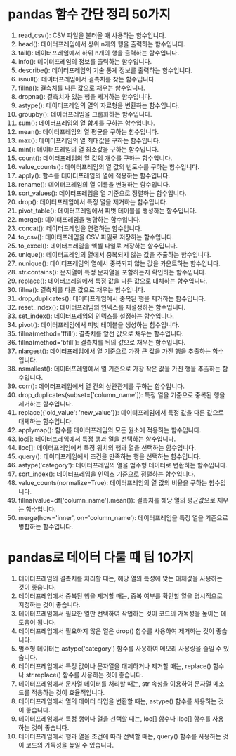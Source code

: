 # pandas 함수 간단 정리 50가지
1. read_csv(): CSV 파일을 불러올 때 사용하는 함수입니다.
2. head(): 데이터프레임에서 상위 n개의 행을 출력하는 함수입니다.
3. tail(): 데이터프레임에서 하위 n개의 행을 출력하는 함수입니다.
4. info(): 데이터프레임의 정보를 출력하는 함수입니다.
5. describe(): 데이터프레임의 기술 통계 정보를 출력하는 함수입니다.
6. isnull(): 데이터프레임에서 결측치를 찾는 함수입니다.
7. fillna(): 결측치를 다른 값으로 채우는 함수입니다.
8. dropna(): 결측치가 있는 행을 제거하는 함수입니다.
9. astype(): 데이터프레임의 열의 자료형을 변환하는 함수입니다.
10. groupby(): 데이터프레임을 그룹화하는 함수입니다.
11. sum(): 데이터프레임의 열 합계를 구하는 함수입니다.
12. mean(): 데이터프레임의 열 평균을 구하는 함수입니다.
13. max(): 데이터프레임의 열 최대값을 구하는 함수입니다.
14. min(): 데이터프레임의 열 최소값을 구하는 함수입니다.
15. count(): 데이터프레임의 열 값의 개수를 구하는 함수입니다.
16. value_counts(): 데이터프레임의 열 값의 빈도수를 구하는 함수입니다.
17. apply(): 함수를 데이터프레임의 열에 적용하는 함수입니다.
18. rename(): 데이터프레임의 열 이름을 변경하는 함수입니다.
19. sort_values(): 데이터프레임을 열 기준으로 정렬하는 함수입니다.
20. drop(): 데이터프레임에서 특정 열을 제거하는 함수입니다.
21. pivot_table(): 데이터프레임에서 피벗 테이블을 생성하는 함수입니다.
22. merge(): 데이터프레임을 병합하는 함수입니다.
23. concat(): 데이터프레임을 연결하는 함수입니다.
24. to_csv(): 데이터프레임을 CSV 파일로 저장하는 함수입니다.
25. to_excel(): 데이터프레임을 엑셀 파일로 저장하는 함수입니다.
26. unique(): 데이터프레임의 열에서 중복되지 않는 값을 추출하는 함수입니다.
27. nunique(): 데이터프레임의 열에서 중복되지 않는 값을 카운트하는 함수입니다.
28. str.contains(): 문자열이 특정 문자열을 포함하는지 확인하는 함수입니다.
29. replace(): 데이터프레임에서 특정 값을 다른 값으로 대체하는 함수입니다.
30. fillna(): 결측치를 다른 값으로 채우는 함수입니다.
31. drop_duplicates(): 데이터프레임에서 중복된 행을 제거하는 함수입니다.
32. reset_index(): 데이터프레임의 인덱스를 재설정하는 함수입니다.
33. set_index(): 데이터프레임의 인덱스를 설정하는 함수입니다.
34. pivot(): 데이터프레임에서 피벗 테이블을 생성하는 함수입니다.
35. fillna(method='ffill'): 결측치를 앞선 값으로 채우는 함수입니다.
36. fillna(method='bfill'): 결측치를 뒤의 값으로 채우는 함수입니다.
37. nlargest(): 데이터프레임에서 열 기준으로 가장 큰 값을 가진 행을 추출하는 함수입니다.
38. nsmallest(): 데이터프레임에서 열 기준으로 가장 작은 값을 가진 행을 추출하는 함수입니다.
39. corr(): 데이터프레임에서 열 간의 상관관계를 구하는 함수입니다.
40. drop_duplicates(subset=['column_name']): 특정 열을 기준으로 중복된 행을 제거하는 함수입니다.
41. replace({'old_value': 'new_value'}): 데이터프레임에서 특정 값을 다른 값으로 대체하는 함수입니다.
42. applymap(): 함수를 데이터프레임의 모든 원소에 적용하는 함수입니다.
43. loc[]: 데이터프레임에서 특정 행과 열을 선택하는 함수입니다.
44. iloc[]: 데이터프레임에서 특정 위치의 행과 열을 선택하는 함수입니다.
45. query(): 데이터프레임에서 조건을 만족하는 행을 선택하는 함수입니다.
46. astype('category'): 데이터프레임의 열을 범주형 데이터로 변환하는 함수입니다.
47. sort_index(): 데이터프레임을 인덱스 기준으로 정렬하는 함수입니다.
48. value_counts(normalize=True): 데이터프레임의 열 값의 비율을 구하는 함수입니다.
49. fillna(value=df['column_name'].mean()): 결측치를 해당 열의 평균값으로 채우는 함수입니다.
50. merge(how='inner', on='column_name'): 데이터프레임을 특정 열을 기준으로 병합하는 함수입니다.

# pandas로 데이터 다룰 때 팁 10가지
1. 데이터프레임의 결측치를 처리할 때는, 해당 열의 특성에 맞는 대체값을 사용하는 것이 좋습니다.
2. 데이터프레임에서 중복된 행을 제거할 때는, 중복 여부를 확인할 열을 명시적으로 지정하는 것이 좋습니다.
3. 데이터프레임에서 필요한 열만 선택하여 작업하는 것이 코드의 가독성을 높이는 데 도움이 됩니다.
4. 데이터프레임에서 필요하지 않은 열은 drop() 함수를 사용하여 제거하는 것이 좋습니다.
5. 범주형 데이터는 astype('category') 함수를 사용하여 메모리 사용량을 줄일 수 있습니다.
6. 데이터프레임에서 특정 값이나 문자열을 대체하거나 제거할 때는, replace() 함수나 str.replace() 함수를 사용하는 것이 좋습니다.
7. 데이터프레임에서 문자열 데이터를 처리할 때는, str 속성을 이용하여 문자열 메소드를 적용하는 것이 효율적입니다.
8. 데이터프레임에서 열의 데이터 타입을 변환할 때는, astype() 함수를 사용하는 것이 좋습니다.
9. 데이터프레임에서 특정 행이나 열을 선택할 때는, loc[] 함수나 iloc[] 함수를 사용하는 것이 좋습니다.
10. 데이터프레임에서 행과 열을 조건에 따라 선택할 때는, query() 함수를 사용하는 것이 코드의 가독성을 높일 수 있습니다.